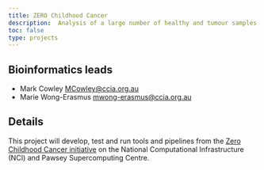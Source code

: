 ```yaml
---
title: ZERO Childhood Cancer
description:  Analysis of a large number of healthy and tumour samples by the Zero Childhood Cancer initiative.
toc: false
type: projects
---
```


## Bioinformatics leads

- Mark Cowley <MCowley@ccia.org.au>
- Marie Wong-Erasmus <mwong-erasmus@ccia.org.au>


## Details

This project will develop, test and run tools and pipelines from the [Zero Childhood Cancer initiative](https://www.zerochildhoodcancer.org.au/) on the National Computational Infrastructure (NCI) and Pawsey Supercomputing Centre. 
